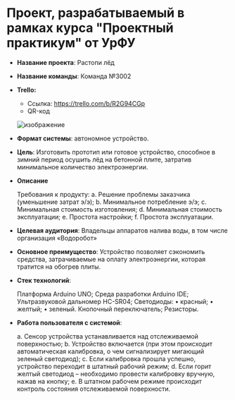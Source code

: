 # Проект, разрабатываемый в рамках курса "Проектный практикум" от УрФУ

- **Название проекта**: Растопи лёд
- **Название команды**: Команда №3002
- **Trello:** 
  - Ссылка: https://trello.com/b/R2G94CGp
  - QR-код
  
  ![изображение](https://user-images.githubusercontent.com/73441333/143671084-e66ddb39-0e30-47a1-b35a-601c575299f1.png)

- **Формат системы**: автономное устройство.

- **Цель**: Изготовить прототип или готовое устройство, способное в зимний период осушить лёд на бетонной плите, затратив минимальное количество электроэнергии. 

- **Описание**

  Требования к продукту:
  a.	Решение проблемы заказчика (уменьшение затрат э/э);
  b.	Минимальное потребление э/э;
  c.	Минимальная стоимость изготовления;
  d.	Минимальная стоимость эксплуатации;
  e.	Простота настройки;
  f.	Простота эксплуатации.

- **Целевая аудитория**: Владельцы аппаратов налива воды, в том числе организация «Водоробот» 

- **Основное преимущество**:  Устройство позволяет сэкономить средства, затрачиваемые на оплату электроэнергии, которая тратится на обогрев плиты.

- **Стек технологий**: 

  Платформа Arduino UNO;
Среда разработки Arduino IDE;
Ультразвуковой дальномер HC-SR04;
Светодиоды:
• красный;
• желтый;
• зеленый.
Кнопочный переключатель;
Резисторы.


- **Работа пользователя с системой**: 

    a.	Сенсор устройства устанавливается над отслеживаемой поверхностью;
    b.	Устройство включается (при этом происходит автоматическая калибровка, о чем сигнализирует мигающий зеленый светодиод);
    c.	Если калибровка прошла успешно, устройство переходит в штатный рабочий режим;
    d.	Если горит желтый светодиод – необходимо провести калибровку вручную, нажав на кнопку;
    e.	В штатном рабочем режиме происходит контроль состояния отслеживаемой поверхности.
